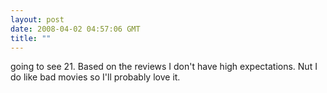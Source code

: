 ```yaml
---
layout: post
date: 2008-04-02 04:57:06 GMT
title: ""
---
```

going to see 21. Based on the reviews I don't have high expectations. Nut I do like bad movies so I'll probably love it.